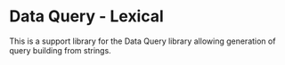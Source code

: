 # Data Query - Lexical

This is a support library for the Data Query library allowing generation of query building from strings.